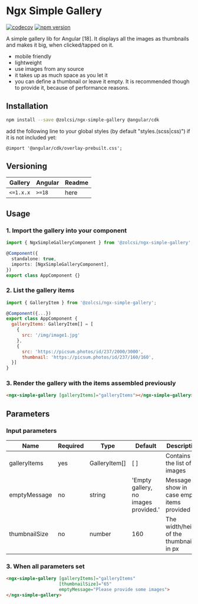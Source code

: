 # Ngx Simple Gallery
[![codecov](https://codecov.io/)](https://codecov.io/)
[![npm version](https://badge.fury.io/)](https://badge.fury.io/)

A simple gallery lib for Angular [18]. It displays all the images as thumbnails and makes it big, when clicked/tapped on it.
 - mobile friendly
 - lightweight
 - use images from any source
 - it takes up as much space as you let it
 - you can define a thumbnail or leave it empty. It is recommended though to provide it, because of performance reasons.

## Installation

```sh
npm install --save @zolcsi/ngx-simple-gallery @angular/cdk
```
add the following line to your global styles (by default "styles.(scss|css)") if it is not included yet: 
```
@import '@angular/cdk/overlay-prebuilt.css';
```

## Versioning

| Gallery   | Angular   | Readme                                                       |
| --------- |-----------| ------------------------------------------------------------ |
| `<=1.x.x` | `>=18`    | here                                                         |


## Usage

### 1. Import the gallery into your component

```ts
import { NgxSimpleGalleryComponent } from '@zolcsi/ngx-simple-gallery';

@Component({
  standalone: true,
  imports: [NgxSimpleGalleryComponent],
})
export class AppComponent {}
```

### 2. List the gallery items

```js
import { GalleryItem } from '@zolcsi/ngx-simple-gallery';

@Component({...})
export class AppComponent {
  galleryItems: GalleryItem[] = [
    { 
      src: '/img/image1.jpg' 
    }, 
    {
      src: 'https://picsum.photos/id/237/2000/3000',
      thumbnail: 'https://picsum.photos/id/237/160/160',
  }]
}
```

### 3. Render the gallery with the items assembled previously

```html
<ngx-simple-gallery [galleryItems]="galleryItems"></ngx-simple-gallery>
```

## Parameters

### Input parameters

| Name          | Required | Type          | Default                               | Description                                  |                              
|---------------|----------|---------------|---------------------------------------|----------------------------------------------| 
| galleryItems  | yes      | GalleryItem[] | [ ]                                   | Contains the list of images                  |
| emptyMessage  | no       | string        | 'Empty gallery, no images  provided.' | Message to show in case empty items provided |
| thumbnailSize | no       | number        | 160                                   | The width/height of the thumbnails in px     | 

### 3. When all parameters set

```html
<ngx-simple-gallery [galleryItems]="galleryItems" 
                    [thumbnailSize]="65"
                    emptyMessage="Please provide some images">  
</ngx-simple-gallery>
```
